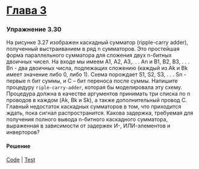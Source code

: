 # [Глава 3](../index.md#Глава-3)

### Упражнение 3.30
На рисунке 3.27 изображен каскадный сумматор (ripple-carry adder), полученный выстраиванием в ряд n сумматоров.
Это простейшая форма параллельного сумматора для сложения двух n-битных двоичных чисел. На входе мы имеем A1, A2, A3,. . . An и B1, B2, B3, . . . Bn - два двоичных числа, подлежащих сложению (каждый из Ak и Bk имеет значение либо 0, либо 1). Схема порождает S1, S2, S3, . . . Sn - первые n бит суммы, и C – бит переноса после суммы. Напишите процедуру `riple-carry-adder`, которая бы моделировала эту схему. Процедура должна в качестве аргументов принимать три списка по n проводов в каждом (Ak, Bk и Sk), а также дополнительный провод C. Главный недостаток каскадных сумматоров в том, что приходится ждать, пока сигнал распространится. Какова задержка, требуемая для получения полного вывода n-битного каскадного сумматора, выраженная в зависимости от задержек И-, ИЛИ-элементов и инверторов?

#### Решение
[Code](../../src/sicp/chapter03/3_30.clj) | [Test](../../test/sicp/chapter03/3_30_test.clj)
